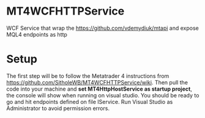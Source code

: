 # MT4WCFHTTPService
WCF Service that wrap the https://github.com/vdemydiuk/mtapi and expose MQL4 endpoints as http

# Setup
The first step will be to follow the Metatrader 4 instructions from https://github.com/SitholeWB/MT4WCFHTTPService/wiki.
Then pull the code into your machine and **set MT4HttpHostService as startup project**, the console will show when running on visual studio. You should be ready to go and hit endpoints defined on file IService.
Run Visual Studio as Administrator to avoid permission errors.
